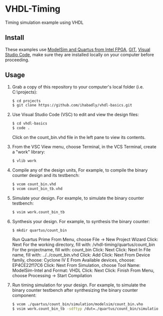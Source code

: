 # VHDL-Timing
Timing simulation example using VHDL

## Install

These examples use [ModelSim and Quartus from Intel FPGA](http://fpgasoftware.intel.com/?edition=lite), [GIT](https://git-scm.com/download/win), [Visual Studio Code](https://code.visualstudio.com/download), make sure they are installed locally on your computer before proceeding.

## Usage

1. Grab a copy of this repository to your computer's local folder (i.e. C:\projects):

    ```sh
    $ cd projects
    $ git clone https://github.com/ihabadly/vhdl-basics.git
    ```
2. Use Visual Studio Code (VSC) to edit and view the design files:

    ```sh
    $ cd vhdl-basics
    $ code .
    ```
    Click on the count_bin.vhd file in the left pane to view its contents.
    
3. From the VSC View menu, choose Terminal, in the VCS Terminal, create a "work" library:

    ```sh
    $ vlib work
    ```
    
4. Compile any of the design units, For example, to compile the binary counter design and its testbench:

    ```sh
    $ vcom count_bin.vhd
    $ vcom count_bin_tb.vhd
    ```
    
5. Simulate your design. For example, to simulate the binary counter testbench:

    ```sh
    $ vsim work.count_bin_tb
    ```
    
6. Synthesis your design. For example, to synthesis the binary counter:

    ```sh
    $ mkdir quartus/count_bin
    ```
    Run Quartus Prime
    From Menu, choose File -> New Project Wizard
    Click: Next
    For the working directory, fill with: <path to your projects folder>/vhdl-timing/quartus/count_bin
    For the projectname, fill with: count_bin
    Click: Next
    Click: Next
    In File name, fill with: ../../count_bin.vhd
    Click: Add
    Click: Next
    From Device family, choose: Cyclone IV E
    From Available devices, choose: EP4CE22f17C6
    Click: Next
    From Simulation, choose Tool Name: ModelSim-Intel and Format: VHDL
    Click: Next
    Click: Finish
    From Menu, choose Processing -> Start Compilation

 7. Run timing simulation for your design. For example, to simulate the binary counter testbench after synthesizing the binary counter component:

    ```sh
    $ vcom ./quartus/count_bin/simulation/modelsim/count_bin.vho
    $ vsim work.count_bin_tb -sdftyp /dut=./quartus/count_bin/simulation/modelsim/count_bin_vhd.sdo
    ```
